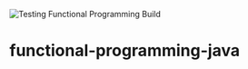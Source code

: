 ![Testing Functional Programming Build](https://github.com/MoAmr/fucntional-programming-java/workflows/Testing%20Functional%20Programming%20Build/badge.svg?branch=main&event=push)

# functional-programming-java
